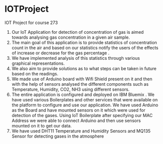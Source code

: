 # IOTProject
IOT Project for course 273

1. Our IoT Application for detection of concentration of gas is aimed towards analysing gas concentration in a given air sample. 
2. The main goal of this application is to provide statistics of concentration count in the air and based on our statistics notify the users of the effects of increase or decrease for the gas percentage . 
3. We have implemented analysis of this statistics through various graphical representations. 
4. We also aim to provide solutions as to what steps can be taken in future based on the readings.
5. We made use of Arduino board with Wifi Shield present on it and then with the help of sensors analysed the different components such as Temperature, Humidity, CO2, NH3 using different sensors. 
6. The entire application is configured  and deployed on IBM Bluemix . We have used various Boilerplates and other services that were available on the platform to configure and use our application. We have used Arduino as the Board and have mounted sensors on it which were used for detection of the gases. Using IoT Boilerplate after specifying our MAC Address we were able to connect Arduino and then use sensors mounted on it to get our data. 
7. We have used DHT11 Temperature and Humidity Sensors and MQ135 Sensor for detecting gases in the atmosphere
	
